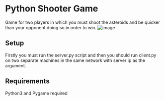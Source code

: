# Python Shooter Game

Game for two players in which you must shoot the asteroids and be quicker than your opponent doing so in order to win.
![image](https://user-images.githubusercontent.com/91846301/213166169-b6bf8d01-bd71-4d74-9454-d3ee36d82e18.png)

## Setup
Firstly you must run the server.py script and then you should run client.py on two separate machines in the same network with server ip as the argument.

## Requirements
Python3 and Pygame required
